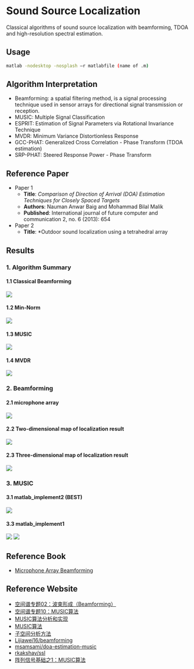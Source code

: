 # Sound Source Localization
Classical algorithms of sound source localization with beamforming, TDOA and high-resolution spectral estimation.

## Usage
```bash
matlab -nodesktop -nosplash –r matlabfile (name of .m)
```

## Algorithm Interpretation
* Beamforming: a spatial filtering method, is a signal processing technique used in sensor arrays for directional signal transmission or reception.
* MUSIC: Multiple Signal Classification
* ESPRIT: Estimation of Signal Parameters via Rotational Invariance Technique
* MVDR: Minimum Variance Distortionless Response
* GCC-PHAT: Generalized Cross Correlation - Phase Transform (TDOA estimation)
* SRP-PHAT: Steered Response Power - Phase Transform 

## Reference Paper
* Paper 1
  * **Title**: *Comparison of Direction of Arrival (DOA) Estimation Techniques for Closely Spaced Targets*
  * **Authors**: Nauman Anwar Baig and Mohammad Bilal Malik
  * **Published**: International journal of future computer and communication 2, no. 6 (2013): 654
* Paper 2
  * **Title**: *Outdoor sound localization using a tetrahedral array

## Results
### 1. Algorithm Summary
#### 1.1 Classical Beamforming
![](MUSIC+ESPRIT+MVDR+MinNorm+Beamforming/beamforming.png)

#### 1.2 Min-Norm
![](MUSIC+ESPRIT+MVDR+MinNorm+Beamforming/Min-Norm.png)

#### 1.3 MUSIC
![](MUSIC+ESPRIT+MVDR+MinNorm+Beamforming/MUSIC.png)

#### 1.4 MVDR
![](MUSIC+ESPRIT+MVDR+MinNorm+Beamforming/MVDR.png)


### 2. Beamforming
#### 2.1 microphone array
![](Beamforming/array.png)

#### 2.2 Two-dimensional map of localization result
![](Beamforming/2d.png)

#### 2.3 Three-dimensional map of localization result
![](Beamforming/3d.png)


### 3. MUSIC
#### 3.1 matlab_implement2 (**BEST**)
![](MUSIC_implement2/result.png)

#### 3.3 matlab_implement1
![](MUSIC_implement1/music-1.png)
![](MUSIC_implement1/music-2.png)


## Reference Book
* [Microphone Array Beamforming](http://www.labbookpages.co.uk/audio/beamforming.html)

## Reference Website
* [空间谱专题02：波束形成（Beamforming）](https://www.cnblogs.com/xingshansi/p/7410846.html)
* [空间谱专题10：MUSIC算法](https://www.cnblogs.com/xingshansi/p/7553746.html)
* [MUSIC算法分析和实现](https://blog.csdn.net/zhuguorong11/article/details/70209070)
* [MUSIC算法](https://blog.csdn.net/Wilder_ting/article/details/79122885)
* [子空间分析方法](http://www.cnblogs.com/xingshansi/p/7554200.html)
* [Lijiawei16/beamforming](https://github.com/Lijiawei16/beamforming)
* [msamsami/doa-estimation-music](https://github.com/msamsami/doa-estimation-music)
* [rkakshay/ssl](https://github.com/rkakshay/ssl)
* [阵列信号基础之1：MUSIC算法](https://blog.csdn.net/qq_23947237/article/details/82318222)
